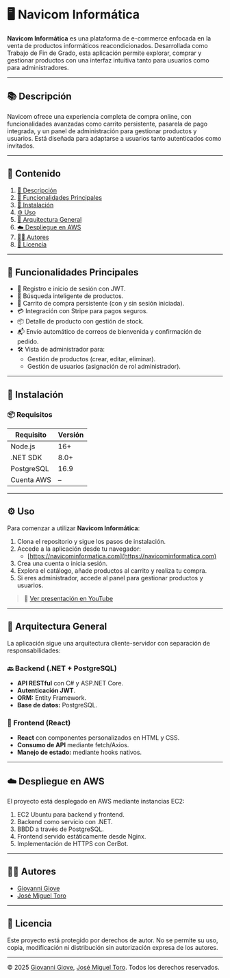 # 🖥️ Navicom Informática

**Navicom Informática** es una plataforma de e-commerce enfocada en la venta de productos informáticos reacondicionados. Desarrollada como Trabajo de Fin de Grado, esta aplicación permite explorar, comprar y gestionar productos con una interfaz intuitiva tanto para usuarios como para administradores.

---

## 📚 Descripción

Navicom ofrece una experiencia completa de compra online, con funcionalidades avanzadas como carrito persistente, pasarela de pago integrada, y un panel de administración para gestionar productos y usuarios. Está diseñada para adaptarse a usuarios tanto autenticados como invitados.

---

## 🧭 Contenido

1. [📘 Descripción](#-descripción)
2. [🚀 Funcionalidades Principales](#-funcionalidades-principales)
3. [🔧 Instalación](#-instalación)
4. [⚙️ Uso](#️-uso)
5. [🧱 Arquitectura General](#-arquitectura-general)
6. [☁️ Despliegue en AWS](#-despliegue-en-aws)
7. [👨‍💻 Autores](#-autores)
8. [📄 Licencia](#-licencia)

---

## 🚀 Funcionalidades Principales

- 🧾 Registro e inicio de sesión con JWT.
- 🔎 Búsqueda inteligente de productos.
- 🛒 Carrito de compra persistente (con y sin sesión iniciada).
- 💳 Integración con Stripe para pagos seguros.
- 📦 Detalle de producto con gestión de stock.
- 📬 Envío automático de correos de bienvenida y confirmación de pedido.
- 🛠️ Vista de administrador para:
  - Gestión de productos (crear, editar, eliminar).
  - Gestión de usuarios (asignación de rol administrador).

---

## 🔧 Instalación

### 📦 Requisitos

| Requisito     | Versión         |
|---------------|-----------------|
| Node.js       | 16+             |
| .NET SDK      | 8.0+            |
| PostgreSQL    | 16.9            |
| Cuenta AWS    | –               |

---

## ⚙️ Uso

Para comenzar a utilizar **Navicom Informática**:

1. Clona el repositorio y sigue los pasos de instalación.
2. Accede a la aplicación desde tu navegador:
   - [https://navicominformatica.com](https://navicominformatica.com)
3. Crea una cuenta o inicia sesión.
4. Explora el catálogo, añade productos al carrito y realiza tu compra.
5. Si eres administrador, accede al panel para gestionar productos y usuarios.

> 🎥 [Ver presentación en YouTube](https://www.youtube.com/watch?v=AP7xSiUjYCM)

---

## 🧱 Arquitectura General

La aplicación sigue una arquitectura cliente-servidor con separación de responsabilidades:

### 🔙 Backend (.NET + PostgreSQL)
- **API RESTful** con C# y ASP.NET Core.
- **Autenticación JWT**.
- **ORM:** Entity Framework.
- **Base de datos:** PostgreSQL.

### 🎨 Frontend (React)
- **React** con componentes personalizados en HTML y CSS.
- **Consumo de API** mediante fetch/Axios.
- **Manejo de estado:** mediante hooks nativos.

---

## ☁️ Despliegue en AWS

El proyecto está desplegado en AWS mediante instancias EC2:

1. EC2 Ubuntu para backend y frontend.
2. Backend como servicio con .NET.
3. BBDD a través de PostgreSQL.
4. Frontend servido estáticamente desde Nginx.
5. Implementación de HTTPS con CerBot.

---

## 👨‍💻 Autores

- [Giovanni Giove](https://github.com/TheRealGGIOVI)
- [José Miguel Toro](https://github.com/Josemi61)

---

## 📄 Licencia

Este proyecto está protegido por derechos de autor. No se permite su uso, copia, modificación ni distribución sin autorización expresa de los autores.

---

© 2025 [Giovanni Giove](https://github.com/TheRealGGIOVI), [José Miguel Toro](https://github.com/Josemi61). Todos los derechos reservados.
